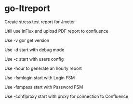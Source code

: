 # go-ltreport

Create stress test report for Jmeter

Utill use InFlux and upload PDF report to confluence

Use -v gor get version

Use -d start with debug mode

Use -c start with users config

Use -hour to generate an hourly report

Use -fsmlogin start with Login FSM

Use -fsmpass start with Password FSM

Use -conflproxy start with proxy for connection to Confluence


